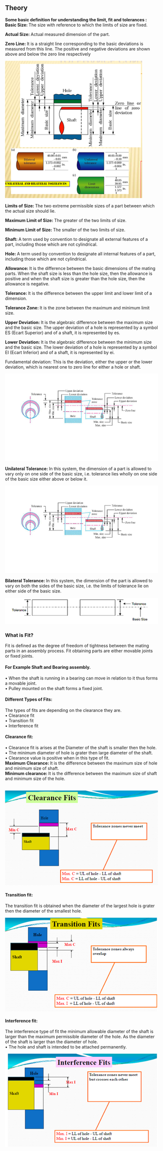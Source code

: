 ## Theory
<b> Some basic definition for understanding the limit, fit and tolerances : </b>
<b> Basic Size: </b>The size with reference to which the limits of size are fixed.<br>

<b> Actual Size: </b> Actual measured dimension of the part.<br>

<b> Zero Line: </b> It is a straight line corresponding to the basic deviations is measured from this line. The positive and negative deviations are shown above and below the zero line respectively<br>

<img src="images/1.png"/><br>

<b> Limits of Size: </b> The two extreme permissible sizes of a part between which the actual size should lie.<br>

<b> Maximum Limit of Size: </b> The greater of the two limits of  size.<br>

<b> Minimum Limit of Size: </b> The smaller of the two limits of size.<br>

<b> Shaft: </b> A term used by convention to designate all external features of a part, including those which are not cylindrical.<br>

<b> Hole: </b> A term used by convention to designate all internal features of a part, including those which are not cylindrical.<br>

<b> Allowance: </b> It is the difference between the basic dimensions of the mating parts.
When the shaft size is less than the hole size, then the allowance is positive and when the shaft size is greater than the hole size, then the allowance is negative.<br>

<b> Tolerance: </b> It is the difference between the upper limit and lower limit of a dimension.<br>

<b> Tolerance Zone: </b> It is the zone between the maximum and minimum limit size.<br>

<b> Upper Deviation: </b> It is the algebraic difference between the maximum size and the basic size.
The upper deviation of a hole is represented by a symbol ES (Ecart Superior) and of a shaft, it is represented by es.<br>

<b> Lower Deviation: </b> It is the algebraic difference between the minimum size and the basic size.
The lower deviation of a hole is represented by a symbol EI (Ecart Inferior) and of a shaft, it is represented by ei.<br>

</b> Fundamental deviation: </b> This is the deviation, either the upper or the lower deviation, which is nearest one to zero line for either a hole or shaft.<br>

<img src="images/2.png"/><br>


<b> Unilateral Tolerance: </b> In this system, the dimension of a part is allowed to vary only on one side of the basic size, i.e. tolerance lies wholly on one side of the basic size either above or below it.

<img src="images/2.png"/><br>


<b> Bilateral Tolerance: </b> In this system, the dimension of the part is allowed to vary on both the sides of the basic size, i.e. the limits of tolerance lie on either side of the basic size.<br>

<img src="images/4.png"/><br>


### What is Fit?

Fit is defined as the degree of freedom of tightness between the mating parts in an assembly process. Fit obtaining parts are either movable joints or fixed joints.<br>

#### For Example Shaft and Bearing assembly.
•	When the shaft is running in a bearing can move in relation to it thus forms a movable joint.<br>
•	Pulley mounted on the shaft forms a fixed joint.<br>

#### Different Types of Fits:
The types of fits are depending on the clearance they are.<br>
•	Clearance fit<br>
•	Transition fit<br>
•	Interference fit<br>
#### Clearance fit:
•	Clearance fit is arises at the Diameter of the shaft is smaller then the hole.<br>
•	The minimum diameter of hole is grater then large diameter of the shaft.<br>
•	Clearance value is positive when in this type of fit.<br>
<b> Maximum Clearance: </b> It is the difference between the maximum size of hole and minimum size of shaft.<br>
<b> Minimum clearance: </b> It is the difference between the maximum size of shaft and minimum size of the hole.<br><br>

<img src="images/clearance.png"/><br>


#### Transition fit:
The transition fit is obtained when the diameter of the largest hole is grater then the diameter of the smallest hole.<br>

<img src="images/transition.png"/><br>

#### Interference fit:
The interference type of fit the minimum allowable diameter of the shaft is larger than the maximum permissible diameter of the hole. As the diameter of the shaft is larger than the diameter of hole.<br>
•	The hole and shaft is intended to be attached permanently.<br>

<img src="images/interference.png"/><br>